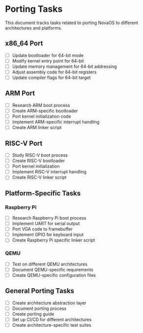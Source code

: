 # Porting Tasks

This document tracks tasks related to porting NovaOS to different architectures and platforms.

## x86_64 Port

- [ ] Update bootloader for 64-bit mode
- [ ] Modify kernel entry point for 64-bit
- [ ] Update memory management for 64-bit addressing
- [ ] Adjust assembly code for 64-bit registers
- [ ] Update compiler flags for 64-bit target

## ARM Port

- [ ] Research ARM boot process
- [ ] Create ARM-specific bootloader
- [ ] Port kernel initialization code
- [ ] Implement ARM-specific interrupt handling
- [ ] Create ARM linker script

## RISC-V Port

- [ ] Study RISC-V boot process
- [ ] Create RISC-V bootloader
- [ ] Port kernel initialization
- [ ] Implement RISC-V interrupt handling
- [ ] Create RISC-V linker script

## Platform-Specific Tasks

### Raspberry Pi

- [ ] Research Raspberry Pi boot process
- [ ] Implement UART for serial output
- [ ] Port VGA code to framebuffer
- [ ] Implement GPIO for keyboard input
- [ ] Create Raspberry Pi specific linker script

### QEMU

- [ ] Test on different QEMU architectures
- [ ] Document QEMU-specific requirements
- [ ] Create QEMU-specific configuration files

## General Porting Tasks

- [ ] Create architecture abstraction layer
- [ ] Document porting process
- [ ] Create porting guide
- [ ] Set up CI/CD for different architectures
- [ ] Create architecture-specific test suites 
